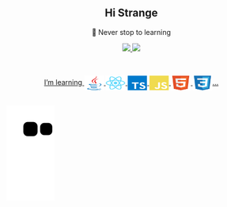 <div align="center" >
  <h2>Hi Strange</h2>
  
  🚀 Never stop to learning
</div>

<div align="center">
  <a href="https://github.com/M4rcoToni">
  <img height="180em" src="https://github-readme-stats.vercel.app/api?username=M4rcoToni&show_icons=true&theme=aura&include_all_commits=true&count_private=true"/>
  <img height="180em" src="https://github-readme-stats.vercel.app/api/top-langs/?username=M4rcoToni&layout=compact&langs_count=7&theme=aura"/>
</div>
  

##
<div  align="center" style="display: inline_block"><br>
    I’m learning
  <img align="center" height="30" width="40" src="https://github.com/devicons/devicon/blob/master/icons/java/java-original.svg">
  <img align="center" height="30" width="40" src="https://raw.githubusercontent.com/devicons/devicon/master/icons/react/react-original.svg">
  <img align="center"height="30" width="40" src="https://raw.githubusercontent.com/devicons/devicon/master/icons/typescript/typescript-plain.svg">
  <img align="center" height="30" width="40" src="https://raw.githubusercontent.com/devicons/devicon/master/icons/javascript/javascript-plain.svg">
  <img align="center"  height="30" width="40" src="https://raw.githubusercontent.com/devicons/devicon/master/icons/html5/html5-original.svg">
  <img align="center"  height="30" width="40" src="https://raw.githubusercontent.com/devicons/devicon/master/icons/css3/css3-original.svg">...
</div>


##

 ![Snake animation](https://github.com/M4rcoToni/M4rcoToni/blob/output/github-contribution-grid-snake.svg)
